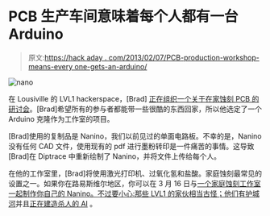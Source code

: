# PCB 生产车间意味着每个人都有一台 Arduino

> 原文:[https://hack aday . com/2013/02/07/PCB-production-workshop-means-every one-gets-an-arduino/](https://hackaday.com/2013/02/07/pcb-production-workshop-means-everyone-gets-an-arduino/)

![nano](../Images/1dfc28e2fb3c61330b9591413a0fe5ff.png)

在 Lousiville 的 LVL1 hackerspace，[Brad] [正在组织一个关于在家蚀刻 PCB 的研讨会](http://www.meatandnetworking.com/projects/nanino-upgrade/)。[Brad]希望所有的参与者都能带一些很酷的东西回家，所以他选定了一个 Arduino 克隆作为工作室的项目。

[Brad]使用的复制品是 Nanino，我们以前见过的单面电路板。不幸的是，Nanino 没有任何 CAD 文件，使用现有的 pdf 进行墨粉转印是一件痛苦的事情。这导致[Brad]在 Diptrace 中重新绘制了 Nanino，并将文件上传给每个人。

在他的工作室里，[Brad]将使用激光打印机、过氧化氢和盐酸。家庭蚀刻最常见的设置之一。如果你在路易斯维尔地区，你可以在 3 月 16 日与[一个家庭蚀刻工作室一起制作你自己的 Nanino。不过要小心:那些 LVL1 的家伙相当古怪；他们](http://www.lvl1.org/2013/02/04/upcoming-workshop-etch-your-own-pcb-saturday-march-16th/)[有护城河](http://hackaday.com/2012/07/04/building-a-moat-for-your-hackerspace-alligators-piranhas-not-included/)并且[正在建造杀人的 AI](http://hackaday.com/2012/04/19/building-the-mind-of-a-robot-overlord/) 。